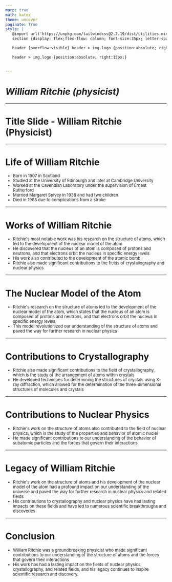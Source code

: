 ```yaml
---
marp: true
math: katex
theme: uncover
paginate: True
style: |
   @import url('https://unpkg.com/tailwindcss@2.2.19/dist/utilities.min.css');
   section {display: flex;flex-flow: column; font-size:35px; letter-spacing:1.4px;}

   header {overflow:visible} header > img.logo {position:absolute; right:15px;}

   header > img.logo {position:absolute; right:15px;}


---
```

<!-- backgroundImage: url('backgrounds/aaabstract (11).png') -->
<!-- _class: lead -->

 # _William Ritchie (physicist)_

---
<style scoped>p,li {font-size:1.00em}</style>

 # Title Slide - William Ritchie (Physicist)


---
<style scoped>p,li {font-size:0.80em}</style>

 # Life of William Ritchie

- Born in 1907 in Scotland
- Studied at the University of Edinburgh and later at Cambridge University
- Worked at the Cavendish Laboratory under the supervision of Ernest Rutherford
- Married Margaret Spivey in 1938 and had two children
- Died in 1963 due to complications from a stroke

---
<style scoped>p,li {font-size:0.84em}</style>

 # **Works of William Ritchie**

- Ritchie's most notable work was his research on the structure of atoms, which led to the development of the nuclear model of the atom
- He discovered that the nucleus of an atom is composed of protons and neutrons, and that electrons orbit the nucleus in specific energy levels
- His work also contributed to the development of the atomic bomb
- Ritchie also made significant contributions to the fields of crystallography and nuclear physics

---
<style scoped>p,li {font-size:0.92em}</style>

 # The Nuclear Model of the Atom

- Ritchie's research on the structure of atoms led to the development of the nuclear model of the atom, which states that the nucleus of an atom is composed of protons and neutrons, and that electrons orbit the nucleus in specific energy levels
- This model revolutionized our understanding of the structure of atoms and paved the way for further research in nuclear physics

---
<style scoped>p,li {font-size:0.92em}</style>

 # Contributions to Crystallography
- Ritchie also made significant contributions to the field of crystallography, which is the study of the arrangement of atoms within crystals
- He developed techniques for determining the structures of crystals using X-ray diffraction, which allowed for the determination of the three-dimensional structures of molecules and crystals


---
<style scoped>p,li {font-size:0.92em}</style>

 # Contributions to Nuclear Physics

- Ritchie's work on the structure of atoms also contributed to the field of nuclear physics, which is the study of the properties and behavior of atomic nuclei
- He made significant contributions to our understanding of the behavior of subatomic particles and the forces that govern their interactions

---
<style scoped>p,li {font-size:0.92em}</style>

 # Legacy of William Ritchie
- Ritchie's work on the structure of atoms and his development of the nuclear model of the atom had a profound impact on our understanding of the universe and paved the way for further research in nuclear physics and related fields
- His contributions to crystallography and nuclear physics have had lasting impacts on these fields and have led to numerous scientific breakthroughs and discoveries


---
<style scoped>p,li {font-size:0.92em}</style>

 # Conclusion
- William Ritchie was a groundbreaking physicist who made significant contributions to our understanding of the structure of atoms and the forces that govern their interactions
- His work has had a lasting impact on the fields of nuclear physics, crystallography, and related fields, and his legacy continues to inspire scientific research and discovery.
